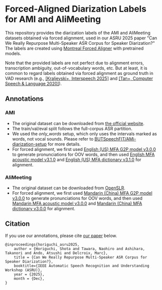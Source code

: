 Forced-Aligned Diarization Labels for AMI and AliMeeting
===
This repository provides the diarization labels of the AMI and AliMeeting datasets obtained via forced alignment, used in our ASRU 2025 paper "Can We Really Repurpose Multi-Speaker ASR Corpus for Speaker Diarization?"
The labels are created using [Montreal Forced Aligner](https://montreal-forced-aligner.readthedocs.io/en/latest/#) with pretrained models.

Note that the provided labels are not perfect due to alignment errors, transcription ambiguity, out-of-vocabulary words, etc.
But at least, it is common to regard labels obtained via forced alignment as ground truth in VAD research (e.g., [[Kraljevski+, Interspeech 2025]](https://www.isca-archive.org/interspeech_2015/kraljevski15_interspeech.html) and [[Tan+, Computer Speech & Language 2020]](https://www.sciencedirect.com/science/article/abs/pii/S0885230819300920)).

## Annotations
### AMI
* The original dataset can be downloaded from [the official website](https://groups.inf.ed.ac.uk/ami/corpus/).
* The train/val/eval split follows the full-corpus ASR partition.
* We used the *only_words* setup, which only uses the intervals marked as words, not vocal sounds. Please refer to [BUTSpeechFIT/AMi-diarization-setup](https://github.com/BUTSpeechFIT/AMI-diarization-setup) for more details.
* For forced alignment, we first used [English (US) MFA G2P model v3.0.0](https://mfa-models.readthedocs.io/en/latest/g2p/English/English%20(US)%20MFA%20G2P%20model%20v3_0_0.html) to generate pronunciations for OOV words, and then used [English MFA acoustic model v3.1.0](https://mfa-models.readthedocs.io/en/latest/acoustic/English/English%20MFA%20acoustic%20model%20v3_1_0.html) and [English (US) MFA dictionary v3.1.0](https://mfa-models.readthedocs.io/en/latest/acoustic/English/English%20MFA%20acoustic%20model%20v3_1_0.html) for alignment.

### AliMeeting
* The original dataset can be downloaded from [OpenSLR](https://www.openslr.org/119/).
* For forced alignment, we first used [Mandarin (China) MFA G2P model v3.0.0](https://mfa-models.readthedocs.io/en/latest/g2p/Mandarin/Mandarin%20(China)%20MFA%20G2P%20model%20v3_0_0.html) to generate pronunciations for OOV words, and then used [Mandarin MFA acoustic model v3.0.0](https://mfa-models.readthedocs.io/en/latest/acoustic/Mandarin/Mandarin%20MFA%20acoustic%20model%20v3_0_0.html) and [Mandarin (China) MFA dictionary v3.0.0](https://mfa-models.readthedocs.io/en/latest/dictionary/Mandarin/Mandarin%20(China)%20MFA%20dictionary%20v3_0_0.html) for alignment.

## Citation
If you use our annotations, please cite [our paper](https://arxiv.org/abs/2507.09226) below.
```
@inproceedings{horiguchi_asru2025,
    author = {Horiguchi, Shota and Tawara, Naohiro and Ashihara, Takanori and Ando, Atsushi and Delcroix, Marc},
    title = {Can We Really Repurpose Multi-Speaker ASR Corpus for Speaker Diarization?},
    booktitle={IEEE Automatic Speech Recognition and Understanding Workshop (ASRU)},
    year = {2025},
    month = {Dec},
}